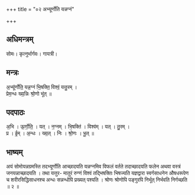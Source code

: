 +++
title = "०२ अभ्यूर्णोति यन्नग्नं"

+++
## अधिमन्त्रम्
सोमः। कृत्नुर्भार्गवः। गायत्री।

## मन्त्रः
अ॒भ्यू॑र्णोति॒ यन्न॒ग्नं भि॒षक्ति॒ विश्वं॒ यत्तु॒रम् ।  
प्रेम॒न्धः ख्य॒न्निः श्रो॒णो भू॑त् ॥

## पदपाठः
अ॒भि । ऊ॒र्णो॒ति॒ । यत् । न॒ग्नम् । भि॒षक्ति॑ । विश्व॑म् । यत् । तु॒रम् ।  
प्र । ई॒म् । अ॒न्धः । ख्य॒त् । निः । श्रो॒णः । भू॒त् ॥

## भाष्यम्
अयं सोमोयन्नग्रमस्ति तदभ्यूर्णोति आच्छादयति यन्नग्नमिव विफलं वर्तते तदाच्छादयति फलेन अथवा वस्त्रं जनयन्नाच्छादयति । तथा यत्तुर- मातुरं रुग्णं विश्वं तद्भिषक्तिः भिषज्यति यज्ञद्वारा स्वर्गसाधनेन औषधरूपेण च शरीरसिद्धिसाधनश्च अन्धः सन्नन्धोपि प्रख्यत् पश्यति । श्रोणः श्रोणोपि पङ्गुरपि निर्भूत् निर्भवति निर्गच्छति ॥ २ ॥